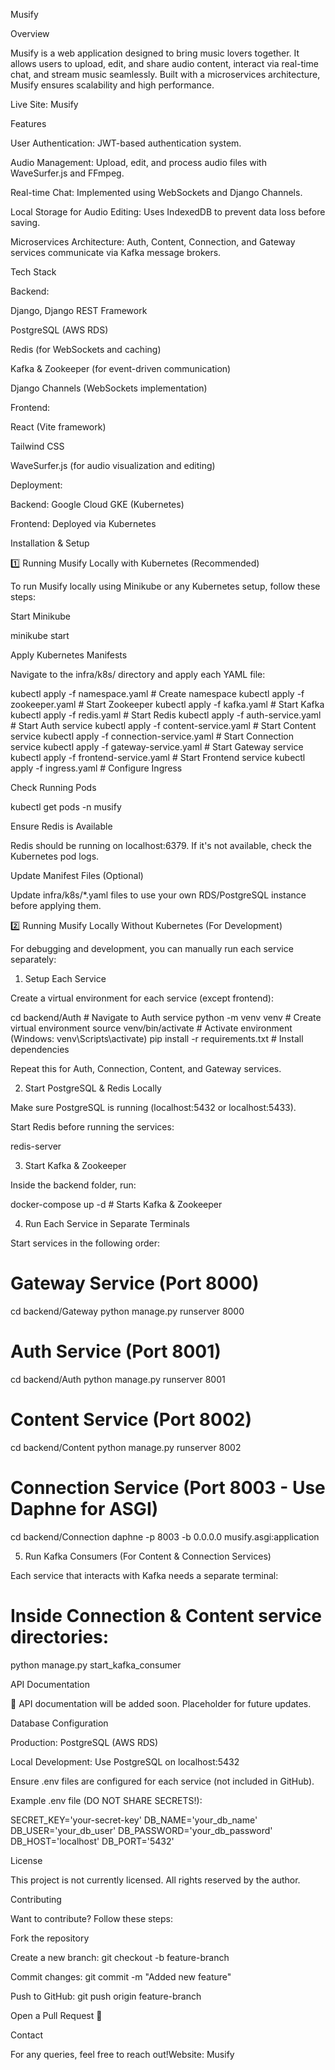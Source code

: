 Musify

Overview

Musify is a web application designed to bring music lovers together. It allows users to upload, edit, and share audio content, interact via real-time chat, and stream music seamlessly. Built with a microservices architecture, Musify ensures scalability and high performance.

Live Site: Musify

Features

User Authentication: JWT-based authentication system.

Audio Management: Upload, edit, and process audio files with WaveSurfer.js and FFmpeg.

Real-time Chat: Implemented using WebSockets and Django Channels.

Local Storage for Audio Editing: Uses IndexedDB to prevent data loss before saving.

Microservices Architecture: Auth, Content, Connection, and Gateway services communicate via Kafka message brokers.

Tech Stack

Backend:

Django, Django REST Framework

PostgreSQL (AWS RDS)

Redis (for WebSockets and caching)

Kafka & Zookeeper (for event-driven communication)

Django Channels (WebSockets implementation)

Frontend:

React (Vite framework)

Tailwind CSS

WaveSurfer.js (for audio visualization and editing)

Deployment:

Backend: Google Cloud GKE (Kubernetes)

Frontend: Deployed via Kubernetes

Installation & Setup

1️⃣ Running Musify Locally with Kubernetes (Recommended)

To run Musify locally using Minikube or any Kubernetes setup, follow these steps:

Start Minikube

minikube start

Apply Kubernetes Manifests

Navigate to the infra/k8s/ directory and apply each YAML file:

kubectl apply -f namespace.yaml  # Create namespace
kubectl apply -f zookeeper.yaml  # Start Zookeeper
kubectl apply -f kafka.yaml      # Start Kafka
kubectl apply -f redis.yaml      # Start Redis
kubectl apply -f auth-service.yaml  # Start Auth service
kubectl apply -f content-service.yaml  # Start Content service
kubectl apply -f connection-service.yaml  # Start Connection service
kubectl apply -f gateway-service.yaml  # Start Gateway service
kubectl apply -f frontend-service.yaml  # Start Frontend service
kubectl apply -f ingress.yaml  # Configure Ingress

Check Running Pods

kubectl get pods -n musify

Ensure Redis is Available

Redis should be running on localhost:6379. If it's not available, check the Kubernetes pod logs.

Update Manifest Files (Optional)

Update infra/k8s/*.yaml files to use your own RDS/PostgreSQL instance before applying them.

2️⃣ Running Musify Locally Without Kubernetes (For Development)

For debugging and development, you can manually run each service separately:

1. Setup Each Service

Create a virtual environment for each service (except frontend):

cd backend/Auth   # Navigate to Auth service
python -m venv venv  # Create virtual environment
source venv/bin/activate  # Activate environment (Windows: venv\Scripts\activate)
pip install -r requirements.txt  # Install dependencies

Repeat this for Auth, Connection, Content, and Gateway services.

2. Start PostgreSQL & Redis Locally

Make sure PostgreSQL is running (localhost:5432 or localhost:5433).

Start Redis before running the services:

redis-server

3. Start Kafka & Zookeeper

Inside the backend folder, run:

docker-compose up -d  # Starts Kafka & Zookeeper

4. Run Each Service in Separate Terminals

Start services in the following order:

# Gateway Service (Port 8000)
cd backend/Gateway
python manage.py runserver 8000

# Auth Service (Port 8001)
cd backend/Auth
python manage.py runserver 8001

# Content Service (Port 8002)
cd backend/Content
python manage.py runserver 8002

# Connection Service (Port 8003 - Use Daphne for ASGI)
cd backend/Connection
daphne -p 8003 -b 0.0.0.0 musify.asgi:application

5. Run Kafka Consumers (For Content & Connection Services)

Each service that interacts with Kafka needs a separate terminal:

# Inside Connection & Content service directories:
python manage.py start_kafka_consumer

API Documentation

🚀 API documentation will be added soon. Placeholder for future updates.

Database Configuration

Production: PostgreSQL (AWS RDS)

Local Development: Use PostgreSQL on localhost:5432

Ensure .env files are configured for each service (not included in GitHub).

Example .env file (DO NOT SHARE SECRETS!):

SECRET_KEY='your-secret-key'
DB_NAME='your_db_name'
DB_USER='your_db_user'
DB_PASSWORD='your_db_password'
DB_HOST='localhost'
DB_PORT='5432'

License

This project is not currently licensed. All rights reserved by the author.

Contributing

Want to contribute? Follow these steps:

Fork the repository

Create a new branch: git checkout -b feature-branch

Commit changes: git commit -m "Added new feature"

Push to GitHub: git push origin feature-branch

Open a Pull Request 🚀

Contact

For any queries, feel free to reach out!Website: Musify